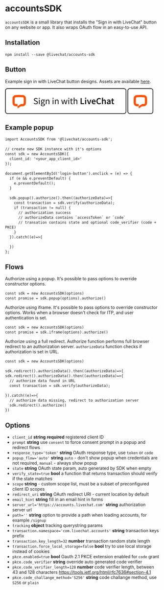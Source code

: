 # accountsSDK

`accountsSDK` is a small library that installs the "Sign in with LiveChat" button on any website or app. It also wraps OAuth flow in an easy-to-use API.

## Installation
```
npm install --save @livechat/accounts-sdk
```

## Button

Example sign in with LiveChat button designs. Assets are available [here](https://livechat.design/).

![Button](assets/button.svg)
![Small button](assets/button-small.svg)

## Example popup
```
import AccountsSDK from '@livechat/accounts-sdk';

// create new SDK instance with it's options
const sdk = new AccountsSDK({
  client_id: '<your_app_client_id>'
});

document.getElementById('login-button').onclick = (e) => {
  if (e && e.preventDefault) {
    e.preventDefault();
  }

  sdk.popup().authorize().then((authorizeData)=>{
    const transaction = sdk.verify(authorizeData);
    if (transaction != null) {
      // authorization success
      // authorizeData contains `accessToken` or `code`
      // transation contains state and optional code_verifier (code + PKCE)
    }
  }).catch((e)=>{
    
  })
};
```

## Flows

Authorize using a popup. It's possible to pass options to override constructor options.
```
const sdk = new AccountsSDK(options)
const promise = sdk.popup(options).authorize()
```

Authorize using iframe. It's possible to pass options to override constructor options. Works when a browser doesn't check for ITP, and user authentication is set.
```
const sdk = new AccountsSDK(options)
const promise = sdk.iframe(options).authorize()
```

Authorize using a full redirect. Authorize function performs full browser redirect to an authorization server. `authorizeData` function checks if authorization is set in URL.
```
const sdk = new AccountsSDK(options)

sdk.redirect().authorizeData().then((authorizeData)=>{
sdk.redirect().authorizeData().then((authorizeData)=>{
  // authorize data found in URL
  const transaction = sdk.verify(authorizeData);

}).catch((e)=>{
  // authorize data missing, redirect to authorization server
  sdk.redirect().authorize()
})
```

## Options

   * `client_id` **string** **required** registered client ID
   * `prompt` **string** use `consent` to force consent prompt in a popup and redirect flows
   * `response_type='token'` **string** OAuth response type, use `token` or `code`
   * `popup_flow='auto'` **string** `auto` - don't show popup when credentials are not required, `manual` - always show popup
   * `state` **string** OAuth state param, auto generated by SDK when empty
   * `verify_state=true` **bool** a function that returns transaction should verify if the state matches
   * `scope` **string** - custom scope list, must be a subset of preconfigured client ID scopes
   * `redirect_uri` **string** OAuth redirect URI - current location by default
   * `email_hint` **string** fill in an email hint in forms
   * `server_url='https://accounts.livechat.com'` **string** authorization server url
   * `path=''` **string** option to provide a path when loading accounts, for example `/signup`
   * `tracking` **object** tracking querystring params
   * `transaction.namespace='com.livechat.accounts'` **string** transaction keys prefix
   * `transaction.key_length=32` **number** transaction random state length
   * `transaction.force_local_storage=false` **bool** try to use local storage instead of cookies
   * `pkce.enabled=true` **bool** Oauth 2.1 PKCE extension enabled for `code` grant
   * `pkce.code_verifier` **string** override auto generated code verifier
   * `pkce.code_verifier_length=128` **number** code verifier length, between 43 and 128 characters https://tools.ietf.org/html/rfc7636#section-4.1
   * `pkce.code_challange_method='S256'` **string** code challange method, use `S256` or `plain`
